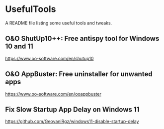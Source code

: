 # UsefulTools
A README file listing some useful tools and tweaks.

## O&O ShutUp10++: Free antispy tool for Windows 10 and 11

https://www.oo-software.com/en/shutup10

## O&O AppBuster: Free uninstaller for unwanted apps

https://www.oo-software.com/en/ooappbuster

## Fix Slow Startup App Delay on Windows 11

https://github.com/GeovaniRgz/windows11-disable-startup-delay
